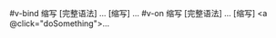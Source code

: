 
#v-bind 缩写
[完整语法]
<a v-bind:href="url">...</a>
[缩写]
<a :href="url">...</a>
#v-on 缩写
[完整语法]
<a v-on:click="doSomething">...</a>
[缩写]
<a @click="doSomething">...</a>
